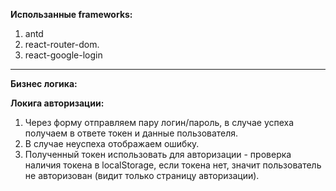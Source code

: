 **Использанные frameworks:**

1. antd
2. react-router-dom.
3. react-google-login

<hr></hr>

**Бизнес логика:**

**Локига авторизации:**

1. Через форму отправляем пару логин/пароль, в случае успеха получаем в ответе токен и данные пользователя.
2. В случае неуспеха отображаем ошибку.
3. Полученный токен использовать для авторизации - проверка наличия токена в localStorage, если токена нет, значит пользователь не авторизован (видит только страницу авторизации).

<!-- 1. Пользователь вводит логин и пароль.
2. При вводе логина и пароля проверяется наличие пользователя в базе данных.
3. Если пользователь найден, то происходит переход на страницу профиля.
4. Если пользователь не найден, то происходит переход на страницу входа.
5. При выходе пользователя из системы происходит переход на страницу входа. -->

<!-- **Technical task.**

**В данном задании необходимо реализовать приложение для поиска youtube-видео по ключевым словам, а также сохранение запросов поиска.**

**Интерфейс**

1.  Реализовать страницу авторизации пользователя с формой входа: логин, пароль. Для аутентификации можно использовать json-файл со списком пользователей. После входа, необходимо сгенерировать и сохранить токен. Полученный токен использовать для авторизации - проверка наличия токена в localStorage, если токена нет, значит пользователь не авторизован (видит только страницу авторизации).

2.  После авторизации пользователь должен попадать на главную страницу сервиса, на которой расположена строка поиска. Необходимо реализовать поиск youtube-видео, при помощи Youtube API.

Результаты поиска вывести на той же странице в виде карточек видео (подобно тому, как оно реализовано в youtube).
Список видео может принимать два вида: список (рис. 4) и карточки (рис 3).
По умолчанию необходимо вывести 12 видео в виде списка.

3.  Также, в приложении должна быть реализована страница “Сохраненные запросы”, на которой выводится список сохраненных запросов. Запросы этого списка можно редактировать или выполнить.

Чтобы выполнить запрос, необходимо нажать кнопку “Выполнить”, после чего происходит переход на главную страницу, на которой отображаются результаты запроса, при этом, количество выводимых видео равно количеству, указанному при сохранении запроса (см. ниже, Максимальное количество)

Для сохранения запроса необходимо добавить в строке поиска на главной странице иконку “Сохранить поиск”, при нажатии на которую открывается форма.

В форме заранее заполнено значение из строки поиска в неизменяемом поле “Запрос” и отображается пустое поле “Название”, а также дополнительные пустые поля: Сортировать по (выпадающий список, доступные значения взять из API YouTube), Максимальное количество (числовое значение от 0 до 50).

Пользователь должен ввести название запроса, и, после этого, может сохранить запрос, остальные поля - опциональные, т.е. могут быть не заполнены.

Редактирование запроса происходит по нажатию на кнопку “Редактировать”. После этого открывается форма редактирования. Для редактирования использовать тот же компонент, что и для сохранения запроса. Обратите внимание, что при редактировании запроса можно изменять все поля формы, включая сам запрос.

4.  Реализовать выход пользователя из сервиса.

5.  После повторного входа пользователя сохраненные запросы должны отображаться. Если пользователь - другой, то отображать запросы соответствующие для него (другого). Для хранения можно использовать localStorage браузера. Либо другие методы на усмотрение исполнителя.

**Рекомендуется**

Использование библиотеки axios для запросов.
Использование библиотеки Ant Design при реализации интерфейса.

1.  YouTube API: [https://developers.google.com/youtube/v3/docs/](https://developers.google.com/youtube/v3/docs/) (Внимательно почитать search)

2.  Axios: https://github.com/axios/axios

3.  Ant Design: https://ant.design/

4.  Redux: https://redux.js.org/

5.  React Router: https://reacttraining.com/react-router/ -->
